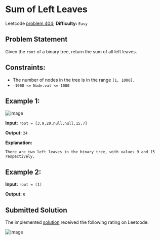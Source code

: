 # Sum of Left Leaves

Leetcode [problem 404](https://leetcode.com/problems/sum-of-left-leaves/); **Difficulty:** `Easy`

## Problem Statement

Given the `root` of a binary tree, return the sum of all left leaves.

## Constraints:

- The number of nodes in the tree is in the range `[1, 1000]`.
- `-1000 <= Node.val <= 1000`

## Example 1:

![image](https://user-images.githubusercontent.com/33619581/126869602-cc99597c-157b-4857-8fce-098879650de9.png)

**Input:** `root = [3,9,20,null,null,15,7]`

**Output:** `24`

**Explanation:**
```
There are two left leaves in the binary tree, with values 9 and 15 respectively.
```

## Example 2:

**Input:** `root = [1]`

**Output:** `0`

## Submitted Solution

The implemented [solution](solution.cpp) received the following rating on Leetcode:

![image](https://user-images.githubusercontent.com/33619581/126869621-dbb62a11-9b05-4108-bbe7-a51bbeb8589c.png)
